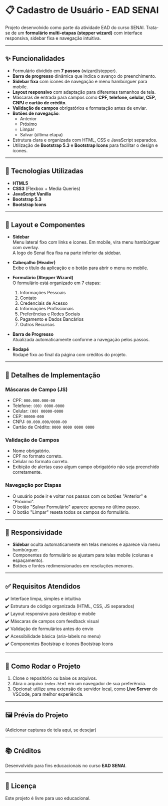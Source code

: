 # 📋 Cadastro de Usuário - EAD SENAI

Projeto desenvolvido como parte da atividade EAD do curso SENAI. Trata-se de um **formulário multi-etapas (stepper wizard)** com interface responsiva, sidebar fixa e navegação intuitiva.

---

## ✨ Funcionalidades

- Formulário dividido em **7 passos** (wizard/stepper).
- **Barra de progresso** dinâmica que indica o avanço do preenchimento.
- **Sidebar fixa** com ícones de navegação e menu hambúrguer para mobile.
- **Layout responsivo** com adaptação para diferentes tamanhos de tela.
- Máscaras de entrada para campos como **CPF, telefone, celular, CEP, CNPJ e cartão de crédito**.
- **Validação de campos** obrigatórios e formatação antes de enviar.
- **Botões de navegação**:
  - Anterior
  - Próximo
  - Limpar
  - Salvar (última etapa)
- Estrutura clara e organizada com HTML, CSS e JavaScript separados.
- Utilização de **Bootstrap 5.3** e **Bootstrap Icons** para facilitar o design e ícones.

---

## 🚀 Tecnologias Utilizadas

- **HTML5**  
- **CSS3** (Flexbox + Media Queries)  
- **JavaScript Vanilla**  
- **Bootstrap 5.3**  
- **Bootstrap Icons**

---

## 🎨 Layout e Componentes

- **Sidebar**  
  Menu lateral fixo com links e ícones. Em mobile, vira menu hambúrguer com overlay.  
  A logo do Senai fica fixa na parte inferior da sidebar.

- **Cabeçalho (Header)**  
  Exibe o título da aplicação e o botão para abrir o menu no mobile.

- **Formulário (Stepper Wizard)**  
  O formulário está organizado em 7 etapas:  
  1. Informações Pessoais  
  2. Contato  
  3. Credenciais de Acesso  
  4. Informações Profissionais  
  5. Preferências e Redes Sociais  
  6. Pagamento e Dados Bancários  
  7. Outros Recursos  

- **Barra de Progresso**  
  Atualizada automaticamente conforme a navegação pelos passos.

- **Rodapé**  
  Rodapé fixo ao final da página com créditos do projeto.

---

## 📝 Detalhes de Implementação

### Máscaras de Campo (JS)
- CPF: `000.000.000-00`
- Telefone: `(00) 0000-0000`
- Celular: `(00) 00000-0000`
- CEP: `00000-000`
- CNPJ: `00.000.000/0000-00`
- Cartão de Crédito: `0000 0000 0000 0000`

### Validação de Campos
- Nome obrigatório.
- CPF no formato correto.
- Celular no formato correto.
- Exibição de alertas caso algum campo obrigatório não seja preenchido corretamente.

### Navegação por Etapas
- O usuário pode ir e voltar nos passos com os botões "Anterior" e "Próximo".
- O botão "Salvar Formulário" aparece apenas no último passo.
- O botão "Limpar" reseta todos os campos do formulário.

---

## 📱 Responsividade

- **Sidebar** oculta automaticamente em telas menores e aparece via menu hambúrguer.
- Componentes do formulário se ajustam para telas mobile (colunas e espaçamento).
- Botões e fontes redimensionados em resoluções menores.

---

## ✅ Requisitos Atendidos

✔️ Interface limpa, simples e intuitiva  
✔️ Estrutura de código organizada (HTML, CSS, JS separados)  
✔️ Layout responsivo para desktop e mobile  
✔️ Máscaras de campos com feedback visual  
✔️ Validação de formulários antes do envio  
✔️ Acessibilidade básica (aria-labels no menu)  
✔️ Componentes Bootstrap e ícones Bootstrap Icons  

---

## 🔧 Como Rodar o Projeto

1. Clone o repositório ou baixe os arquivos.
2. Abra o arquivo `index.html` em um navegador de sua preferência.
3. Opcional: utilize uma extensão de servidor local, como **Live Server** do VSCode, para melhor experiência.

---

## 🖼️ Prévia do Projeto

(Adicionar capturas de tela aqui, se desejar)

---

## 📚 Créditos

Desenvolvido para fins educacionais no curso **EAD SENAI**.

---

## 📝 Licença

Este projeto é livre para uso educacional.
